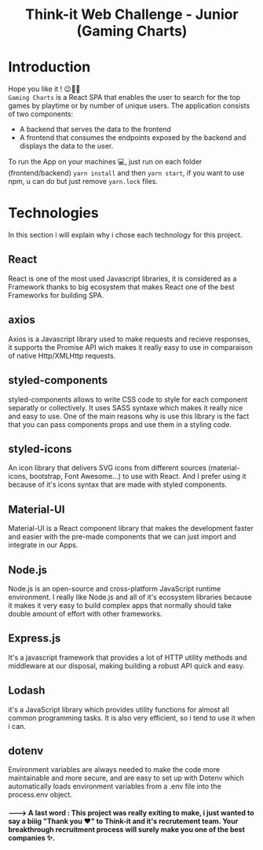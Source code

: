 <h1 align="center">Think-it Web Challenge - Junior <br/> (Gaming Charts)</h1>

# Introduction

Hope you like it ! 😉👍🏼 <br/>
`Gaming Charts` is a React SPA that enables the user to search for the top games by playtime or by number of unique users.
The application consists of two components:

- A backend that serves the data to the frontend
- A frontend that consumes the endpoints exposed by the backend and displays the data to the user.

To run the App on your machines 💻, just run on each folder (frontend/backend) `yarn install` and then `yarn start`, if you want to use npm, u can do but just remove `yarn.lock` files.

# Technologies

In this section i will explain why i chose each technology for this project.

## React

React is one of the most used Javascript libraries, it is considered as a Framework thanks to big ecosystem that makes React one of the best Frameworks for building SPA.

## axios

Axios is a Javascript library used to make requests and recieve responses, it supports the Promise API wich makes it really easy to use in comparaison of native Http/XMLHttp requests.

## styled-components

styled-components allows to write CSS code to style for each component separatly or collectively. It uses SASS syntaxe which makes it really nice and easy to use.
One of the main reasons why is use this library is the fact that you can pass components props and use them in a styling code.

## styled-icons

An icon library that delivers SVG icons from different sources (material-icons, bootstrap, Font Awesome...) to use with React. And I prefer using it because of it's icons syntax that are made with styled components.

## Material-UI

Material-UI is a React component library that makes the development faster and easier with the pre-made components that we can just import and integrate in our Apps.

## Node.js

Node.js is an open-source and cross-platform JavaScript runtime environment.
I really like Node.js and all of it's ecosystem libraries because it makes it very easy to build complex apps that normally should take double amount of effort with other frameworks.

## Express.js

It's a javascript framework that provides a lot of HTTP utility methods and middleware at our disposal, making building a robust API quick and easy.

## Lodash

it's a JavaScript library which provides utility functions for almost all common programming tasks.
It is also very efficient, so i tend to use it when i can.

## dotenv

Environment variables are always needed to make the code more maintainable and more secure, and are easy to set up with Dotenv which automatically loads environment variables from a .env file into the process.env object.

#### ---> A last word : This project was really exiting to make, i just wanted to say a biiig "Thank you ♥" to Think-it and it's recrutement team. Your breakthrough recruitment process will surely make you one of the best companies ✨.
